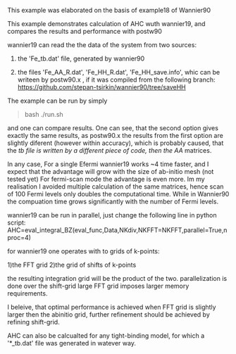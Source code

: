 This example was elaborated on the basis of example18 of Wannier90

This example demonstrates calculation of AHC wuth wannier19, and compares the results and performance with postw90

wannier19 can read the the data of the system from two sources:

1) the 'Fe_tb.dat' file, generated by wannier90

2) the files 'Fe_AA_R.dat', 'Fe_HH_R.dat', 'Fe_HH_save.info', whic can be writeen by postw90.x , if it was compiled from the following branch: https://github.com/stepan-tsirkin/wannier90/tree/saveHH


The example can be run by simply 

> bash ./run.sh

and one can compare results.  One can see, that the second option  gives exactly the same results, as postw90.x the results from the first option are slightly diferent (however within accuracy),  which is probably caused, that the _tb file is written by a different piece of code, then the AA_ matrices.

In any case, 
For a single Efermi wannier19 works ~4 time faster, and I expect that the advantage will grow with the size of ab-initio mesh (not tested yet)
For fermi-scan mode the advantage is even more. Im my realisation I avoided multiple calculation of the same matrices, hence 
scan of 100 Fermi levels only doubles the computational time. While in Wannier90 the compuation time grows significantly with the number of Fermi levels.

wannier19 can be run in parallel, just change the following line in python script:
     AHC=eval_integral_BZ(eval_func,Data,NKdiv,NKFFT=NKFFT,parallel=True,nproc=4)

for wannier19 one operates with to grids of k-points:

1)the FFT grid
2)the grid of shifts of k-points

the resulting integration grid will be the product of the two.  parallelization is done over the shift-grid
large FFT grid imposes larger memory requirements. 

I beleive, that optimal performance is achieved when FFT grid is slightly larger then the abinitio grid,  further refinement should be achieved by refining shift-grid.

AHC can also be calcualted for any tight-binding model, for which a '*_tb.dat' file was generated in watever way.

